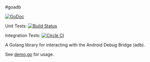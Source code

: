 #goadb

[![GoDoc](https://godoc.org/github.com/zach-klippenstein/goadb?status.svg)](https://godoc.org/github.com/zach-klippenstein/goadb)

Unit Tests: [![Build Status](https://travis-ci.org/zach-klippenstein/goadb.svg?branch=master)](https://travis-ci.org/zach-klippenstein/goadb)

Integration Tests: [![Circle CI](https://circleci.com/gh/zach-klippenstein/goadb.svg?style=shield)](https://circleci.com/gh/zach-klippenstein/goadb)

A Golang library for interacting with the Android Debug Bridge (adb).

See [demo.go](cmd/demo/demo.go) for usage.
